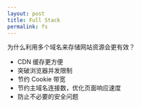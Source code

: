 ```yaml
---
layout: post
title: Full Stack
permalink: fs
---
```


为什么利用多个域名来存储网站资源会更有效？

- CDN 缓存更方便
- 突破浏览器并发限制
- 节约 Cookie 带宽
- 节约主域名连接数，优化页面响应速度
- 防止不必要的安全问题
